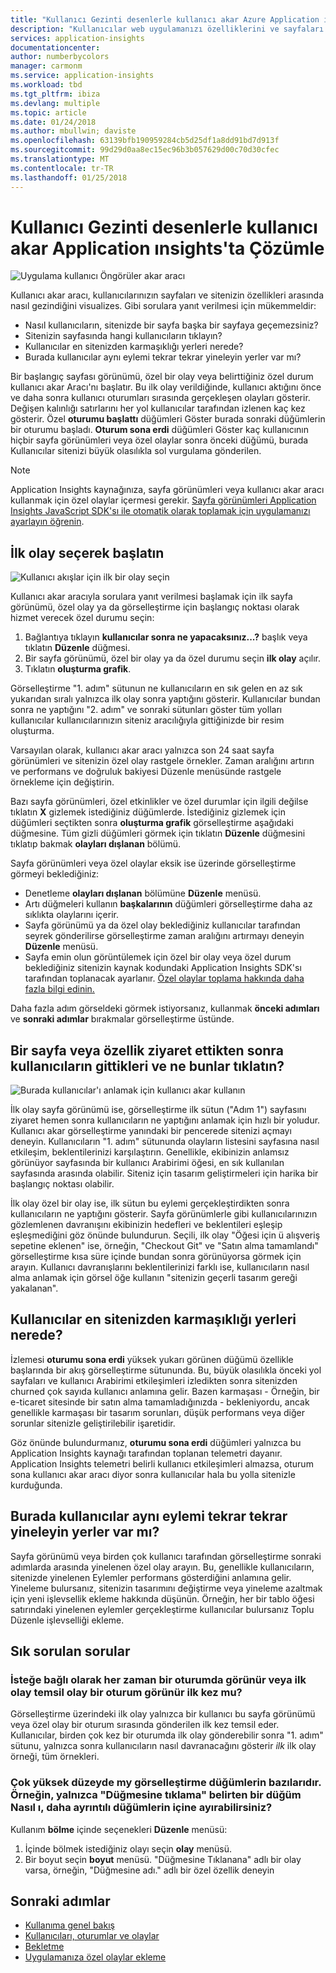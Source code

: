 ```yaml
---
title: "Kullanıcı Gezinti desenlerle kullanıcı akar Azure Application ınsights'ta çözümleme | Microsoft docs"
description: "Kullanıcılar web uygulamanızı özelliklerini ve sayfaları arasında nasıl gidin analiz edin."
services: application-insights
documentationcenter: 
author: numberbycolors
manager: carmonm
ms.service: application-insights
ms.workload: tbd
ms.tgt_pltfrm: ibiza
ms.devlang: multiple
ms.topic: article
ms.date: 01/24/2018
ms.author: mbullwin; daviste
ms.openlocfilehash: 63139bfb190959284cb5d25df1a8dd91bd7d913f
ms.sourcegitcommit: 99d29d0aa8ec15ec96b3b057629d00c70d30cfec
ms.translationtype: MT
ms.contentlocale: tr-TR
ms.lasthandoff: 01/25/2018
---
```

# <a name="analyze-user-navigation-patterns-with-user-flows-in-application-insights"></a>Kullanıcı Gezinti desenlerle kullanıcı akar Application ınsights'ta Çözümle

![Uygulama kullanıcı Öngörüler akar aracı](./media/app-insights-usage-flows/00001-flows.png)

Kullanıcı akar aracı, kullanıcılarınızın sayfaları ve sitenizin özellikleri arasında nasıl gezindiğini visualizes. Gibi sorulara yanıt verilmesi için mükemmeldir:

* Nasıl kullanıcıların, sitenizde bir sayfa başka bir sayfaya geçemezsiniz?
* Sitenizin sayfasında hangi kullanıcıların tıklayın?
* Kullanıcılar en sitenizden karmaşıklığı yerleri nerede?
* Burada kullanıcılar aynı eylemi tekrar tekrar yineleyin yerler var mı?

Bir başlangıç sayfası görünümü, özel bir olay veya belirttiğiniz özel durum kullanıcı akar Aracı'nı başlatır. Bu ilk olay verildiğinde, kullanıcı aktığını önce ve daha sonra kullanıcı oturumları sırasında gerçekleşen olayları gösterir. Değişen kalınlığı satırlarını her yol kullanıcılar tarafından izlenen kaç kez gösterir. Özel **oturumu başlattı** düğümleri Göster burada sonraki düğümlerin bir oturumu başladı. **Oturum sona erdi** düğümleri Göster kaç kullanıcının hiçbir sayfa görünümleri veya özel olaylar sonra önceki düğümü, burada Kullanıcılar sitenizi büyük olasılıkla sol vurgulama gönderilen.

> [!NOTE]
> Application Insights kaynağınıza, sayfa görünümleri veya kullanıcı akar aracı kullanmak için özel olaylar içermesi gerekir. [Sayfa görünümleri Application Insights JavaScript SDK'sı ile otomatik olarak toplamak için uygulamanızı ayarlayın öğrenin](app-insights-javascript.md).
>
>

## <a name="start-by-choosing-an-initial-event"></a>İlk olay seçerek başlatın

![Kullanıcı akışlar için ilk bir olay seçin](./media/app-insights-usage-flows/00002-flows-initial-event.png)

Kullanıcı akar aracıyla sorulara yanıt verilmesi başlamak için ilk sayfa görünümü, özel olay ya da görselleştirme için başlangıç noktası olarak hizmet verecek özel durumu seçin:

1. Bağlantıya tıklayın **kullanıcılar sonra ne yapacaksınız...?**  başlık veya tıklatın **Düzenle** düğmesi.
2. Bir sayfa görünümü, özel bir olay ya da özel durumu seçin **ilk olay** açılır.
3. Tıklatın **oluşturma grafik**.

Görselleştirme "1. adım" sütunun ne kullanıcıların en sık gelen en az sık yukarıdan sıralı yalnızca ilk olay sonra yaptığını gösterir. Kullanıcılar bundan sonra ne yaptığını "2. adım" ve sonraki sütunları göster tüm yolları kullanıcılar kullanıcılarınızın siteniz aracılığıyla gittiğinizde bir resim oluşturma.

Varsayılan olarak, kullanıcı akar aracı yalnızca son 24 saat sayfa görünümleri ve sitenizin özel olay rastgele örnekler. Zaman aralığını artırın ve performans ve doğruluk bakiyesi Düzenle menüsünde rastgele örnekleme için değiştirin.

Bazı sayfa görünümleri, özel etkinlikler ve özel durumlar için ilgili değilse tıklatın **X** gizlemek istediğiniz düğümlerde. İstediğiniz gizlemek için düğümleri seçtikten sonra **oluşturma grafik** görselleştirme aşağıdaki düğmesine. Tüm gizli düğümleri görmek için tıklatın **Düzenle** düğmesini tıklatıp bakmak **olayları dışlanan** bölümü.

Sayfa görünümleri veya özel olaylar eksik ise üzerinde görselleştirme görmeyi beklediğiniz:

* Denetleme **olayları dışlanan** bölümüne **Düzenle** menüsü.
* Artı düğmeleri kullanın **başkalarının** düğümleri görselleştirme daha az sıklıkta olaylarını içerir.
* Sayfa görünümü ya da özel olay beklediğiniz kullanıcılar tarafından seyrek gönderilirse görselleştirme zaman aralığını artırmayı deneyin **Düzenle** menüsü.
* Sayfa emin olun görüntülemek için özel bir olay veya özel durum beklediğiniz sitenizin kaynak kodundaki Application Insights SDK'sı tarafından toplanacak ayarlanır. [Özel olaylar toplama hakkında daha fazla bilgi edinin.](app-insights-api-custom-events-metrics.md)

Daha fazla adım görseldeki görmek istiyorsanız, kullanmak **önceki adımları** ve **sonraki adımlar** bırakmalar görselleştirme üstünde.

## <a name="after-visiting-a-page-or-feature-where-do-users-go-and-what-do-they-click"></a>Bir sayfa veya özellik ziyaret ettikten sonra kullanıcıların gittikleri ve ne bunlar tıklatın?

![Burada kullanıcılar'ı anlamak için kullanıcı akar kullanın](./media/app-insights-usage-flows/00003-flows-one-step.png)

İlk olay sayfa görünümü ise, görselleştirme ilk sütun ("Adım 1") sayfasını ziyaret hemen sonra kullanıcıların ne yaptığını anlamak için hızlı bir yoludur. Kullanıcı akar görselleştirme yanındaki bir pencerede sitenizi açmayı deneyin. Kullanıcıların "1. adım" sütununda olayların listesini sayfasına nasıl etkileşim, beklentilerinizi karşılaştırın. Genellikle, ekibinizin anlamsız görünüyor sayfasında bir kullanıcı Arabirimi öğesi, en sık kullanılan sayfasında arasında olabilir. Siteniz için tasarım geliştirmeleri için harika bir başlangıç noktası olabilir.

İlk olay özel bir olay ise, ilk sütun bu eylemi gerçekleştirdikten sonra kullanıcıların ne yaptığını gösterir. Sayfa görünümlerle gibi kullanıcılarınızın gözlemlenen davranışını ekibinizin hedefleri ve beklentileri eşleşip eşleşmediğini göz önünde bulundurun. Seçili, ilk olay "Öğesi için ü alışveriş sepetine eklenen" ise, örneğin, "Checkout Git" ve "Satın alma tamamlandı" görselleştirme kısa süre içinde bundan sonra görünüyorsa görmek için arayın. Kullanıcı davranışlarını beklentilerinizi farklı ise, kullanıcıların nasıl alma anlamak için görsel öğe kullanın "sitenizin geçerli tasarım gereği yakalanan".

## <a name="where-are-the-places-that-users-churn-most-from-your-site"></a>Kullanıcılar en sitenizden karmaşıklığı yerleri nerede?

İzlemesi **oturumu sona erdi** yüksek yukarı görünen düğümü özellikle başlarında bir akış görselleştirme sütununda. Bu, büyük olasılıkla önceki yol sayfaları ve kullanıcı Arabirimi etkileşimleri izledikten sonra sitenizden churned çok sayıda kullanıcı anlamına gelir. Bazen karmaşası - Örneğin, bir e-ticaret sitesinde bir satın alma tamamladığınızda - bekleniyordu, ancak genellikle karmaşası bir tasarım sorunları, düşük performans veya diğer sorunlar sitenizle geliştirilebilir işaretidir.

Göz önünde bulundurmanız, **oturumu sona erdi** düğümleri yalnızca bu Application Insights kaynağı tarafından toplanan telemetri dayanır. Application Insights telemetri belirli kullanıcı etkileşimleri almazsa, oturum sona kullanıcı akar aracı diyor sonra kullanıcılar hala bu yolla sitenizle kurduğunda.

## <a name="are-there-places-where-users-repeat-the-same-action-over-and-over"></a>Burada kullanıcılar aynı eylemi tekrar tekrar yineleyin yerler var mı?

Sayfa görünümü veya birden çok kullanıcı tarafından görselleştirme sonraki adımlarda arasında yinelenen özel olay arayın. Bu, genellikle kullanıcıların, sitenizde yinelenen Eylemler performans gösterdiğini anlamına gelir. Yineleme bulursanız, sitenizin tasarımını değiştirme veya yineleme azaltmak için yeni işlevsellik ekleme hakkında düşünün. Örneğin, her bir tablo öğesi satırındaki yinelenen eylemler gerçekleştirme kullanıcılar bulursanız Toplu Düzenle işlevselliği ekleme.

## <a name="common-questions"></a>Sık sorulan sorular

### <a name="does-the-initial-event-represent-the-first-time-the-event-appears-in-a-session-or-any-time-it-appears-in-a-session"></a>İsteğe bağlı olarak her zaman bir oturumda görünür veya ilk olay temsil olay bir oturum görünür ilk kez mu?

Görselleştirme üzerindeki ilk olay yalnızca bir kullanıcı bu sayfa görünümü veya özel olay bir oturum sırasında gönderilen ilk kez temsil eder. Kullanıcılar, birden çok kez bir oturumda ilk olay gönderebilir sonra "1. adım" sütunu, yalnızca sonra kullanıcıların nasıl davranacağını gösterir *ilk* ilk olay örneği, tüm örnekleri.

### <a name="some-of-the-nodes-in-my-visualization-are-too-high-level-for-example-a-node-that-just-says-button-clicked-how-can-i-break-it-down-into-more-detailed-nodes"></a>Çok yüksek düzeyde my görselleştirme düğümlerin bazılarıdır. Örneğin, yalnızca "Düğmesine tıklama" belirten bir düğüm Nasıl ı, daha ayrıntılı düğümlerin içine ayırabilirsiniz?

Kullanım **bölme** içinde seçenekleri **Düzenle** menüsü:

1. İçinde bölmek istediğiniz olayı seçin **olay** menüsü.
2. Bir boyut seçin **boyut** menüsü. "Düğmesine Tıklanana" adlı bir olay varsa, örneğin, "Düğmesine adı." adlı bir özel özellik deneyin

## <a name="next-steps"></a>Sonraki adımlar

* [Kullanıma genel bakış](app-insights-usage-overview.md)
* [Kullanıcıları, oturumlar ve olaylar](app-insights-usage-segmentation.md)
* [Bekletme](app-insights-usage-retention.md)
* [Uygulamanıza özel olaylar ekleme](app-insights-api-custom-events-metrics.md)